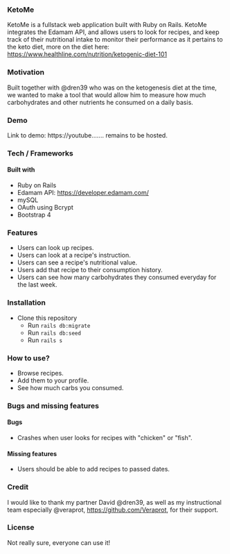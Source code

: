 ### KetoMe
KetoMe is a fullstack web application built with Ruby on Rails. KetoMe integrates the Edamam API, and allows users to look for recipes, and keep track of their nutritional intake to monitor their performance as it pertains to the keto diet, more on the diet here: https://www.healthline.com/nutrition/ketogenic-diet-101

### Motivation
Built together with @dren39 who was on the ketogenesis diet at the time, we wanted to make a tool that would allow him to measure how much carbohydrates and other nutrients he consumed on a daily basis.

### Demo 
Link to demo: https://youtube....... remains to be hosted.

### Tech / Frameworks

#### Built with
- Ruby on Rails
- Edamam API: https://developer.edamam.com/
- mySQL
- OAuth using Bcrypt
- Bootstrap 4

### Features

- Users can look up recipes. 
- Users can look at a recipe's instruction.
- Users can see a recipe's nutritional value.
- Users add that recipe to their consumption history.
- Users can see how many carbohydrates they consumed everyday for the last week.

### Installation
- Clone this repository
  - Run `rails db:migrate`
  - Run `rails db:seed`
  - Run `rails s`
  
### How to use?
- Browse recipes.
- Add them to your profile.
- See how much carbs you consumed.

### Bugs and missing features
#### Bugs
- Crashes when user looks for recipes with "chicken" or "fish".

#### Missing features
- Users should be able to add recipes to passed dates.

### Credit
I would like to thank my partner David @dren39, as well as my instructional team especially @veraprot, https://github.com/Veraprot, for their support.


### License

Not really sure, everyone can use it!
  
